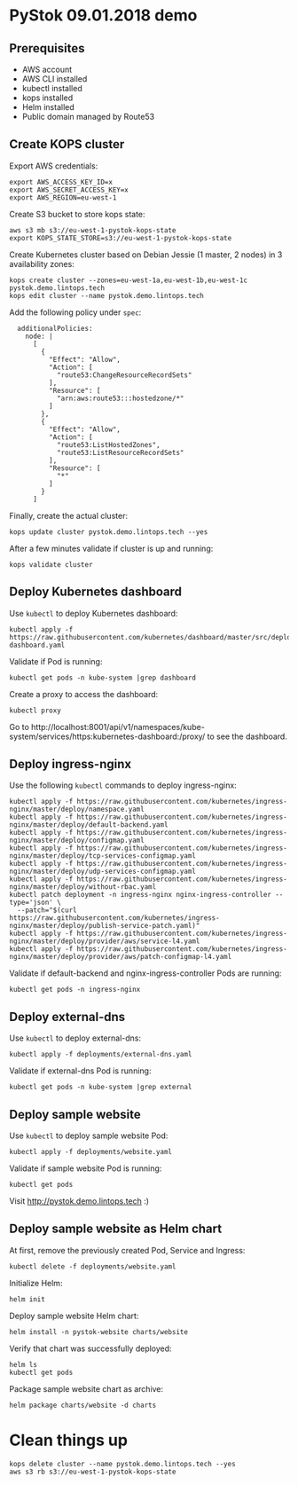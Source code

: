 # PyStok 09.01.2018 demo

## Prerequisites

* AWS account
* AWS CLI installed
* kubectl installed
* kops installed
* Helm installed
* Public domain managed by Route53

## Create KOPS cluster

Export AWS credentials:

```
export AWS_ACCESS_KEY_ID=x
export AWS_SECRET_ACCESS_KEY=x
export AWS_REGION=eu-west-1
```

Create S3 bucket to store kops state:

```
aws s3 mb s3://eu-west-1-pystok-kops-state
export KOPS_STATE_STORE=s3://eu-west-1-pystok-kops-state
```

Create Kubernetes cluster based on Debian Jessie (1 master, 2 nodes) in 3 availability zones:

```
kops create cluster --zones=eu-west-1a,eu-west-1b,eu-west-1c pystok.demo.lintops.tech
kops edit cluster --name pystok.demo.lintops.tech
```

Add the following policy under `spec`:

```
  additionalPolicies:
    node: |
      [
        {
          "Effect": "Allow",
          "Action": [
            "route53:ChangeResourceRecordSets"
          ],
          "Resource": [
            "arn:aws:route53:::hostedzone/*"
          ]
        },
        {
          "Effect": "Allow",
          "Action": [
            "route53:ListHostedZones",
            "route53:ListResourceRecordSets"
          ],
          "Resource": [
            "*"
          ]
        }
      ]
```

Finally, create the actual cluster:

```
kops update cluster pystok.demo.lintops.tech --yes
```

After a few minutes validate if cluster is up and running:

```
kops validate cluster
```

## Deploy Kubernetes dashboard

Use `kubectl` to deploy Kubernetes dashboard:
```
kubectl apply -f https://raw.githubusercontent.com/kubernetes/dashboard/master/src/deploy/recommended/kubernetes-dashboard.yaml
```

Validate if Pod is running:

```
kubectl get pods -n kube-system |grep dashboard
```

Create a proxy to access the dashboard:

```
kubectl proxy
```

Go to http://localhost:8001/api/v1/namespaces/kube-system/services/https:kubernetes-dashboard:/proxy/ to see the dashboard.

## Deploy ingress-nginx

Use the following `kubectl` commands to deploy ingress-nginx:
```
kubectl apply -f https://raw.githubusercontent.com/kubernetes/ingress-nginx/master/deploy/namespace.yaml
kubectl apply -f https://raw.githubusercontent.com/kubernetes/ingress-nginx/master/deploy/default-backend.yaml
kubectl apply -f https://raw.githubusercontent.com/kubernetes/ingress-nginx/master/deploy/configmap.yaml
kubectl apply -f https://raw.githubusercontent.com/kubernetes/ingress-nginx/master/deploy/tcp-services-configmap.yaml
kubectl apply -f https://raw.githubusercontent.com/kubernetes/ingress-nginx/master/deploy/udp-services-configmap.yaml
kubectl apply -f https://raw.githubusercontent.com/kubernetes/ingress-nginx/master/deploy/without-rbac.yaml
kubectl patch deployment -n ingress-nginx nginx-ingress-controller --type='json' \
  --patch="$(curl https://raw.githubusercontent.com/kubernetes/ingress-nginx/master/deploy/publish-service-patch.yaml)"
kubectl apply -f https://raw.githubusercontent.com/kubernetes/ingress-nginx/master/deploy/provider/aws/service-l4.yaml
kubectl apply -f https://raw.githubusercontent.com/kubernetes/ingress-nginx/master/deploy/provider/aws/patch-configmap-l4.yaml
```

Validate if default-backend and nginx-ingress-controller Pods are running:

```
kubectl get pods -n ingress-nginx
```

## Deploy external-dns

Use `kubectl` to deploy external-dns:

```
kubectl apply -f deployments/external-dns.yaml
```

Validate if external-dns Pod is running:

```
kubectl get pods -n kube-system |grep external
```

## Deploy sample website

Use `kubectl` to deploy sample website Pod:

```
kubectl apply -f deployments/website.yaml
```

Validate if sample website Pod is running:

```
kubectl get pods
```

Visit http://pystok.demo.lintops.tech :)

## Deploy sample website as Helm chart

At first, remove the previously created Pod, Service and Ingress:

```
kubectl delete -f deployments/website.yaml
```

Initialize Helm:

```
helm init
```

Deploy sample website Helm chart:

```
helm install -n pystok-website charts/website
```

Verify that chart was successfully deployed:

```
helm ls
kubectl get pods
```

Package sample website chart as archive:

```
helm package charts/website -d charts
```

# Clean things up

```
kops delete cluster --name pystok.demo.lintops.tech --yes
aws s3 rb s3://eu-west-1-pystok-kops-state
```
